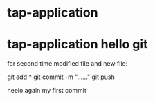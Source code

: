 # tap-application
tap-application
hello git
=======
for second time modified file and new file:

git add *
git commit -m "......"
git push

heelo again
my first commit

